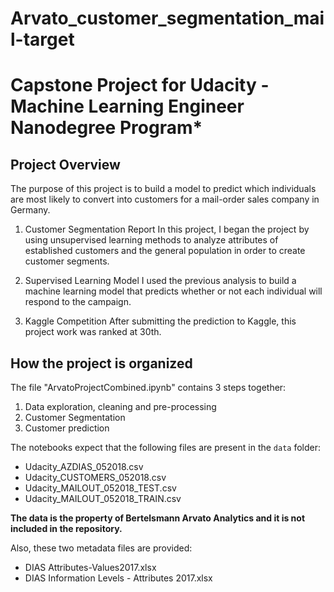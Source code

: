 # Arvato_customer_segmentation_mail-target
# Capstone Project for Udacity - Machine Learning Engineer Nanodegree Program*

## Project Overview

The purpose of this project is to build a model to predict which 
individuals are most likely to convert into customers for a mail-order sales company in Germany.

1. Customer Segmentation Report
In this project, I began the project by using unsupervised learning methods to analyze attributes of established 
customers and the general population in order to create customer segments. 

2. Supervised Learning Model
I used the previous analysis to build a machine learning model that predicts whether or not each individual will respond to the campaign.

3. Kaggle Competition
After submitting the prediction to Kaggle, this project work was ranked at 30th.

## How the project is organized

The file "ArvatoProjectCombined.ipynb" contains 3 steps together: 

1. Data exploration, cleaning and pre-processing
2. Customer Segmentation
3. Customer prediction

The notebooks expect that the following files are present in the `data` folder:
- Udacity_AZDIAS_052018.csv
- Udacity_CUSTOMERS_052018.csv
- Udacity_MAILOUT_052018_TEST.csv
- Udacity_MAILOUT_052018_TRAIN.csv

**The data is the property of Bertelsmann Arvato Analytics and it is not included in the repository.**

Also, these two metadata files are provided:
- DIAS Attributes-Values2017.xlsx
- DIAS Information Levels - Attributes 2017.xlsx
